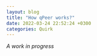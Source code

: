 ```yaml
---
layout: blog
title: "How qPeer works?"
date: 2022-03-24 22:52:24 +0300
categories: Quirk
---
```


*A work in progress*
